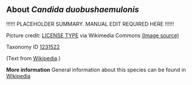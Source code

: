 **About *Candida duobushaemulonis***
-------------------------
!!!!!! PLACEHOLDER SUMMARY. MANUAL EDIT REQUIRED HERE !!!!!!

Picture credit: [LICENSE TYPE]() via Wikimedia Commons [(Image source)]()

Taxonomy ID [1231522](https://www.uniprot.org/taxonomy/1231522)

(Text from [Wikipedia](https://en.wikipedia.org/).)

**More information**
General information about this species can be found in [Wikipedia](https://en.wikipedia.org/wiki/candida_duobushaemulonis)
